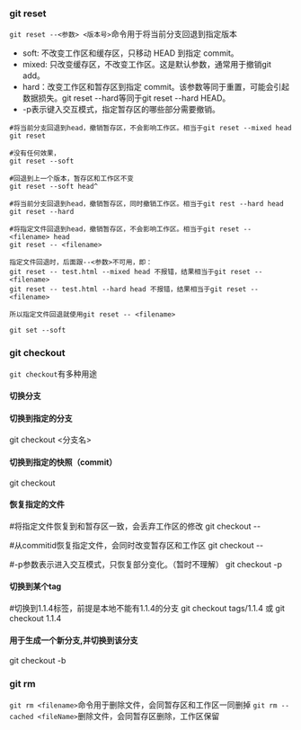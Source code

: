 ### git reset
`git reset --<参数> <版本号>`命令用于将当前分支回退到指定版本
- soft: 不改变工作区和缓存区，只移动 HEAD 到指定 commit。
- mixed: 只改变缓存区，不改变工作区。这是默认参数，通常用于撤销git add。
- hard：改变工作区和暂存区到指定 commit。该参数等同于重置，可能会引起数据损失。git reset --hard等同于git reset --hard HEAD。
- -p表示键入交互模式，指定暂存区的哪些部分需要撤销。
```
#将当前分支回退到head，撤销暂存区，不会影响工作区。相当于git reset --mixed head
git reset 

#没有任何效果，
git reset --soft

#回退到上一个版本，暂存区和工作区不变
git reset --soft head^ 

#将当前分支回退到head，撤销暂存区，同时撤销工作区。相当于git rest --hard head
git reset --hard

#将指定文件回退到head，撤销暂存区，不会影响工作区。相当于git reset -- <filename> head
git reset -- <filename>

指定文件回退时，后面跟--<参数>不可用，即：
git reset -- test.html --mixed head 不报错，结果相当于git reset -- <filename>
git reset -- test.html --hard head 不报错，结果相当于git reset -- <filename>

所以指定文件回退就使用git reset -- <filename>

git set --soft 
```
### git checkout
`git checkout`有多种用途
#### 切换分支
#### 切换到指定的分支
git checkout <分支名>

#### 切换到指定的快照（commit）
git checkout <commitID>

#### 恢复指定的文件
#将指定文件恢复到和暂存区一致，会丢弃工作区的修改
git checkout -- <filename>

#从commitid恢复指定文件，会同时改变暂存区和工作区
git checkout <commitId> -- <filename>

#-p参数表示进入交互模式，只恢复部分变化。（暂时不理解）
git checkout -p


#### 切换到某个tag
#切换到1.1.4标签，前提是本地不能有1.1.4的分支
git checkout tags/1.1.4 或 git checkout 1.1.4

#### 用于生成一个新分支,并切换到该分支
git checkout -b <newname>

### git rm
`git rm <filename>`命令用于删除文件，会同暂存区和工作区一同删掉
`git rm --cached <fileName>`删除文件，会同暂存区删除，工作区保留


